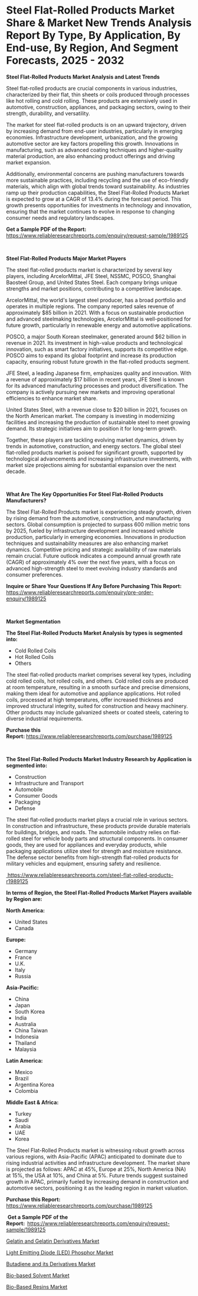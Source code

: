<p><h1>Steel Flat-Rolled Products Market Share & Market New Trends Analysis Report By Type, By Application, By End-use, By Region, And Segment Forecasts, 2025 - 2032</h1></p><p><strong>Steel Flat-Rolled Products Market Analysis and Latest Trends</strong></p>
<p><p>Steel flat-rolled products are crucial components in various industries, characterized by their flat, thin sheets or coils produced through processes like hot rolling and cold rolling. These products are extensively used in automotive, construction, appliances, and packaging sectors, owing to their strength, durability, and versatility.</p><p>The market for steel flat-rolled products is on an upward trajectory, driven by increasing demand from end-user industries, particularly in emerging economies. Infrastructure development, urbanization, and the growing automotive sector are key factors propelling this growth. Innovations in manufacturing, such as advanced coating techniques and higher-quality material production, are also enhancing product offerings and driving market expansion.</p><p>Additionally, environmental concerns are pushing manufacturers towards more sustainable practices, including recycling and the use of eco-friendly materials, which align with global trends toward sustainability. As industries ramp up their production capabilities, the Steel Flat-Rolled Products Market is expected to grow at a CAGR of 13.4% during the forecast period. This growth presents opportunities for investments in technology and innovation, ensuring that the market continues to evolve in response to changing consumer needs and regulatory landscapes.</p></p>
<p><strong>Get a Sample PDF of the Report:&nbsp;</strong> <a href="https://www.reliableresearchreports.com/enquiry/request-sample/1989125?utm_campaign=36&utm_medium=2&utm_source=Github&utm_content=ia&utm_term=04022025&utm_id=steel-flat-rolled-products">https://www.reliableresearchreports.com/enquiry/request-sample/1989125</a></p>
<p>&nbsp;</p>
<p><strong>Steel Flat-Rolled Products Major Market Players</strong></p>
<p><p>The steel flat-rolled products market is characterized by several key players, including ArcelorMittal, JFE Steel, NSSMC, POSCO, Shanghai Baosteel Group, and United States Steel. Each company brings unique strengths and market positions, contributing to a competitive landscape.</p><p>ArcelorMittal, the world's largest steel producer, has a broad portfolio and operates in multiple regions. The company reported sales revenue of approximately $85 billion in 2021. With a focus on sustainable production and advanced steelmaking technologies, ArcelorMittal is well-positioned for future growth, particularly in renewable energy and automotive applications.</p><p>POSCO, a major South Korean steelmaker, generated around $62 billion in revenue in 2021. Its investment in high-value products and technological innovation, such as smart factory initiatives, supports its competitive edge. POSCO aims to expand its global footprint and increase its production capacity, ensuring robust future growth in the flat-rolled products segment.</p><p>JFE Steel, a leading Japanese firm, emphasizes quality and innovation. With a revenue of approximately $17 billion in recent years, JFE Steel is known for its advanced manufacturing processes and product diversification. The company is actively pursuing new markets and improving operational efficiencies to enhance market share.</p><p>United States Steel, with a revenue close to $20 billion in 2021, focuses on the North American market. The company is investing in modernizing facilities and increasing the production of sustainable steel to meet growing demand. Its strategic initiatives aim to position it for long-term growth.</p><p>Together, these players are tackling evolving market dynamics, driven by trends in automotive, construction, and energy sectors. The global steel flat-rolled products market is poised for significant growth, supported by technological advancements and increasing infrastructure investments, with market size projections aiming for substantial expansion over the next decade.</p></p>
<p>&nbsp;</p>
<p><strong>What Are The Key Opportunities For Steel Flat-Rolled Products Manufacturers?</strong></p>
<p><p>The Steel Flat-Rolled Products market is experiencing steady growth, driven by rising demand from the automotive, construction, and manufacturing sectors. Global consumption is projected to surpass 600 million metric tons by 2025, fueled by infrastructure development and increased vehicle production, particularly in emerging economies. Innovations in production techniques and sustainability measures are also enhancing market dynamics. Competitive pricing and strategic availability of raw materials remain crucial. Future outlook indicates a compound annual growth rate (CAGR) of approximately 4% over the next five years, with a focus on advanced high-strength steel to meet evolving industry standards and consumer preferences.</p></p>
<p><strong>Inquire or Share Your Questions If Any Before Purchasing This Report:</strong> <a href="https://www.reliableresearchreports.com/enquiry/pre-order-enquiry/1989125?utm_campaign=36&utm_medium=2&utm_source=Github&utm_content=ia&utm_term=04022025&utm_id=steel-flat-rolled-products">https://www.reliableresearchreports.com/enquiry/pre-order-enquiry/1989125</a></p>
<p>&nbsp;</p>
<p><strong>Market Segmentation</strong></p>
<p><strong>The Steel Flat-Rolled Products Market Analysis by types is segmented into:</strong></p>
<p><ul><li>Cold Rolled Coils</li><li>Hot Rolled Coils</li><li>Others</li></ul></p>
<p><p>The steel flat-rolled products market comprises several key types, including cold rolled coils, hot rolled coils, and others. Cold rolled coils are produced at room temperature, resulting in a smooth surface and precise dimensions, making them ideal for automotive and appliance applications. Hot rolled coils, processed at high temperatures, offer increased thickness and improved structural integrity, suited for construction and heavy machinery. Other products may include galvanized sheets or coated steels, catering to diverse industrial requirements.</p></p>
<p><strong>Purchase this Report:&nbsp;</strong><a href="https://www.reliableresearchreports.com/purchase/1989125?utm_campaign=36&utm_medium=2&utm_source=Github&utm_content=ia&utm_term=04022025&utm_id=steel-flat-rolled-products">https://www.reliableresearchreports.com/purchase/1989125</a></p>
<p>&nbsp;</p>
<p><strong>The Steel Flat-Rolled Products Market Industry Research by Application is segmented into:</strong></p>
<p><ul><li>Construction</li><li>Infrastructure and Transport</li><li>Automobile</li><li>Consumer Goods</li><li>Packaging</li><li>Defense</li></ul></p>
<p><p>The steel flat-rolled products market plays a crucial role in various sectors. In construction and infrastructure, these products provide durable materials for buildings, bridges, and roads. The automobile industry relies on flat-rolled steel for vehicle body parts and structural components. In consumer goods, they are used for appliances and everyday products, while packaging applications utilize steel for strength and moisture resistance. The defense sector benefits from high-strength flat-rolled products for military vehicles and equipment, ensuring safety and resilience.</p></p>
<p><a href="https://www.reliableresearchreports.com/steel-flat-rolled-products-r1989125?utm_campaign=36&utm_medium=2&utm_source=Github&utm_content=ia&utm_term=04022025&utm_id=steel-flat-rolled-products">&nbsp;https://www.reliableresearchreports.com/steel-flat-rolled-products-r1989125</a></p>
<p><strong>In terms of Region, the Steel Flat-Rolled Products Market Players available by Region are:</strong></p>
<p>
    <p> <strong> North America: </strong>
        <ul>
            <li>United States</li>
            <li>Canada</li>
        </ul>
        </p> 
    <p> <strong> Europe: </strong>
        <ul>
            <li>Germany</li>
            <li>France</li>
            <li>U.K.</li>
            <li>Italy</li>
            <li>Russia</li>
        </ul>
        </p> 
    <p> <strong> Asia-Pacific: </strong>
        <ul>
            <li>China</li>
            <li>Japan</li>
            <li>South Korea</li>
            <li>India</li>
            <li>Australia</li>
            <li>China Taiwan</li>
            <li>Indonesia</li>
            <li>Thailand</li>
            <li>Malaysia</li>
        </ul>
        </p> 
    <p> <strong> Latin America: </strong>
        <ul>
            <li>Mexico</li>
            <li>Brazil</li>
            <li>Argentina Korea</li>
            <li>Colombia</li>
        </ul>
        </p> 
    <p> <strong> Middle East & Africa: </strong>
        <ul>
            <li>Turkey</li>
            <li>Saudi</li>
            <li>Arabia</li>
            <li>UAE</li>
            <li>Korea</li>
        </ul>
    </p>
    </p>
<p><p>The Steel Flat-Rolled Products market is witnessing robust growth across various regions, with Asia-Pacific (APAC) anticipated to dominate due to rising industrial activities and infrastructure development. The market share is projected as follows: APAC at 45%, Europe at 25%, North America (NA) at 15%, the USA at 10%, and China at 5%. Future trends suggest sustained growth in APAC, primarily fueled by increasing demand in construction and automotive sectors, positioning it as the leading region in market valuation.</p></p>
<p><strong>Purchase this Report: </strong><a href="https://www.reliableresearchreports.com/purchase/1989125?utm_campaign=36&utm_medium=2&utm_source=Github&utm_content=ia&utm_term=04022025&utm_id=steel-flat-rolled-products">https://www.reliableresearchreports.com/purchase/1989125</a></p>
<p>&nbsp;<strong>Get a Sample PDF of the Report:&nbsp;&nbsp;</strong><a href="https://www.reliableresearchreports.com/enquiry/request-sample/1989125?utm_campaign=36&utm_medium=2&utm_source=Github&utm_content=ia&utm_term=04022025&utm_id=steel-flat-rolled-products">https://www.reliableresearchreports.com/enquiry/request-sample/1989125</a></p>
<p><strong></strong></p>
<p><p><a href="https://github.com/elitasvimal/Market-Research-Report-List-1/blob/main/gelatin-and-gelatin-derivatives-market.md?utm_campaign=36&utm_medium=2&utm_source=Github&utm_content=ia&utm_term=04022025&utm_id=steel-flat-rolled-products">Gelatin and Gelatin Derivatives Market</a></p><p><a href="https://github.com/raeezkenedz/Market-Research-Report-List-1/blob/main/light-emitting-diode-led-phosphor-market.md?utm_campaign=36&utm_medium=2&utm_source=Github&utm_content=ia&utm_term=04022025&utm_id=steel-flat-rolled-products">Light Emitting Diode (LED) Phosphor Market</a></p><p><a href="https://github.com/pelahotayabe/Market-Research-Report-List-1/blob/main/butadiene-and-its-derivatives-market.md?utm_campaign=36&utm_medium=2&utm_source=Github&utm_content=ia&utm_term=04022025&utm_id=steel-flat-rolled-products">Butadiene and its Derivatives Market</a></p><p><a href="https://github.com/cheryjhonson/Market-Research-Report-List-1/blob/main/bio-based-solvent-market.md?utm_campaign=36&utm_medium=2&utm_source=Github&utm_content=ia&utm_term=04022025&utm_id=steel-flat-rolled-products">Bio-based Solvent Market</a></p><p><a href="https://github.com/dierdrecrichton210/Market-Research-Report-List-1/blob/main/bio-based-resins-market.md?utm_campaign=36&utm_medium=2&utm_source=Github&utm_content=ia&utm_term=04022025&utm_id=steel-flat-rolled-products">Bio-Based Resins Market</a></p></p>